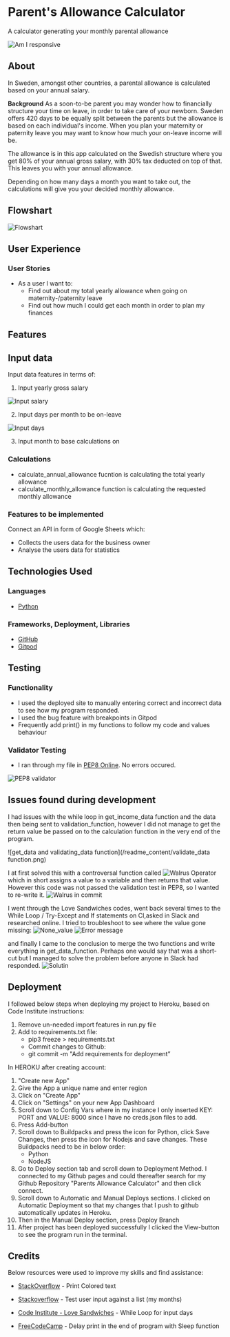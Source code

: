 # Parent's Allowance Calculator
A calculator generating your monthly parental allowance

![Am I responsive](/readme_content/am_I_responsive.png)

## About

In Sweden, amongst other countries, a parental allowance is calculated based on your annual salary. 

**Background**
As a soon-to-be parent you may wonder how to financially structure your time on leave, in order to take care of your newborn. 
Sweden offers 420 days to be equally split between the parents but the allowance is based on each individual's income. When you plan your maternity or paternity leave you may want to know how much your on-leave income will be.

The allowance is in this app calculated on the Swedish structure where you get 80% of your annual gross salary, with 30% tax deducted on top of that.
This leaves you with your annual allowance.

Depending on how many days a month you want to take out, the calculations will give you your decided monthly allowance. 

## Flowshart
![Flowshart](/readme_content/Parent_allowance_flowshart.jpeg)

## User Experience

### User Stories
* As a user I want to:
    * Find out about my total yearly allowance when going on maternity-/paternity leave
    * Find out how much I could get each month in order to plan my finances

## Features

## Input data

Input data features in terms of:
1. Input yearly gross salary

![Input salary](/readme_content/input_yearly_income.png)

2. Input days per month to be on-leave

![Input days](readme_content/input_days.png)

3. Input month to base calculations on

### Calculations

* calculate_annual_allowance fucntion is calculating the total yearly allowance 
* calculate_monthly_allowance function is calculating the requested monthly allowance

### Features to be implemented
Connect an API in form of Google Sheets which:
* Collects the users data for the business owner
* Analyse the users data for statistics

## Technologies Used

### Languages
* [Python](https://www.python.org/)

### Frameworks, Deployment, Libraries
* [GitHub](https://github.com/)
* [Gitpod](https://gitpod.io/)

## Testing

### Functionality
* I used the deployed site to manually entering correct and incorrect data to see how my program responded. 
* I used the bug feature with breakpoints in Gitpod
* Frequently add print() in my functions to follow my code and values behaviour 

### Validator Testing
* I ran through my file in [PEP8 Online](http://pep8online.com/). No errors occured. 

![PEP8 validator](/readme_content/pep8_validator.png)


## Issues found during development

I had issues with the while loop in get_income_data function and the data then being sent to validation_function, however I did not manage to get the return value be passed on to the calculation function in the very end of the program. 

![get_data and validating_data function](/readme_content/validate_data function.png)

I at first solved this with a controversal function called ![Walrus Operator](https://realpython.com/python-walrus-operator/) which in short assigns a value to a variable and then returns that value. However this code was not passed the validation test in PEP8, so I wanted to re-write it.
![Walrus in commit](/readme_content/walrus_commit.png)

I went through the Love Sandwiches codes, went back several times to the While Loop / Try-Except and If statements on CI,asked in Slack and researched online. 
I tried to troubleshoot to see where the value gone missing:
![None_value](/readme_content/none_value.png)
![Error message](/readme_content/error_message.png)

and finally I came to the conclusion to merge the two functions and write everything in get_data_function. Perhaps one would say that was a short-cut but I managed to solve the problem before anyone in Slack had responded. 
![Solutin](/readme_content/solution.png)




## Deployment

I followed below steps when deploying my project to Heroku, based on Code Institute instructions:

1. Remove un-needed import features in run.py file
2. Add to requirements.txt file:
    - pip3 freeze > requirements.txt
    - Commit changes to Github:
    - git commit -m "Add requirements for deployment”

In HEROKU after creating account:
1. "Create new App"
2. Give the App a unique name and enter region
3. Click on "Create App"
4. Click on "Settings" on your new App Dashboard
5. Scroll down to Config Vars where in my instance I only inserted KEY: PORT and VALUE: 8000 since I have no creds.json files to add.
6. Press Add-button
7. Scroll down to Buildpacks and press the icon for Python, click Save Changes, then press the icon for Nodejs and save changes. These Buildpacks need to be in below order:
    - Python
	- NodeJS
8. Go to Deploy section tab and scroll down to Deployment Method. I connected to my Github pages and could thereafter search for my Github Repository "Parents Allowance Calculator" and then click connect. 
9. Scroll down to Automatic and Manual Deploys sections. I clicked on Automatic Deployment so that my changes that I push to github automatically updates in Heroku. 
10. Then in the Manual Deploy section, press Deploy Branch
11. After project has been deployed successfully I clicked the View-button to see the program run in the terminal. 


## Credits

Below resources were used to improve my skills and find assistance:
* [StackOverflow](https://stackoverflow.com/questions/287871/how-to-print-colored-text-to-the-terminal) - Print Colored text

* [Stackoverflow](https://stackoverflow.com/questions/3944655/testing-user-input-against-a-list-in-python) - Test user input against a list (my months)

* [Code Institute - Love Sandwiches](https://github.com/Code-Institute-Solutions/love-sandwiches-p5-sourcecode/blob/master/02-accessing-user-data/02-validating-our-data-part-1/run.py) -
While Loop for input days 

* [FreeCodeCamp](https://www.freecodecamp.org/news/the-python-sleep-function-how-to-make-python-wait-a-few-seconds-before-continuing-with-example-commands/) - Delay print in the end of program with Sleep function









